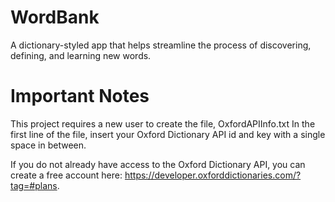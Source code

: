 # WordBank
A dictionary-styled app that helps streamline the process of discovering, defining, and learning new words. 

# Important Notes
This project requires a new user to create the file, OxfordAPIInfo.txt 
In the first line of the file, insert your Oxford Dictionary API id and key with a single space in between.

If you do not already have access to the Oxford Dictionary API, you can create a free account here: https://developer.oxforddictionaries.com/?tag=#plans.
